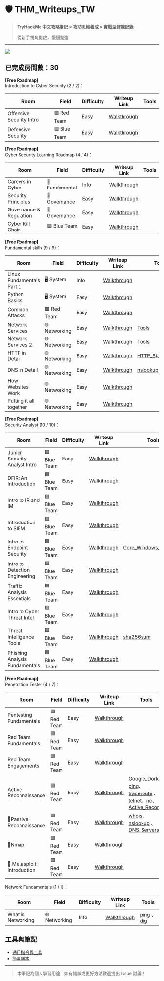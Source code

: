 # 🛡️ THM_Writeups_TW

> **TryHackMe 中文攻略筆記 × 攻防思維養成 × 實戰型修練記錄** 
>
> 從新手視角開啟，慢慢變強

---
[![](https://tryhackme-badges.s3.amazonaws.com/Moieph.png?cb=3we)](https://tryhackme.com/p/Moieph)

## 已完成房間數：30

**[Free Roadmap]** <br>Introduction to Cyber Security (2 / 2)：

| Room                       |                 Field                | Difficulty | Writeup Link                                                 | Tools                                                                                                                                                                                                                                                                                                                                                                                                                                                                     | 
|----------------------------|--------------------------------------|------------|--------------------------------------------------------------|---------------------------------------------------------------------------------------------------------------------------------------------------------------------------------------------------------------------------------------------------------------------------------------------------------------------------------------------------------------------------------------------------------------------------------------------------------------------------|
| Offensive Security Intro   |               	🟥 Red Team       | Easy       | [Walkthrough](./rooms/01_Offensive%20Security%20Intro.md)    |
| Defensive Security         |             🟦 Blue Team         | Easy       | [Walkthrough](./rooms/02_Defensive%20Security%20Intro.md)    |

**[Free Roadmap]** <br>Cyber Security Learning Roadmap (4 / 4)：

| Room                    |                 Field                | Difficulty | Writeup Link                                                 | Tools                                                                                                                                                                                                                                                                                                                                                                                                                                                                     |
|-------------------------|--------------------------------------|------------|--------------------------------------------------------------|---------------------------------------------------------------------------------------------------------------------------------------------------------------------------------------------------------------------------------------------------------------------------------------------------------------------------------------------------------------------------------------------------------------------------------------------------------------------------|
| Careers in Cyber        |           🔧Fundamental    | Info       | [Walkthrough](./rooms/03_Careers%20in%20Cyber.md)            |
| Security Principles     |   🧾 Governance | Easy       | [Walkthrough](./rooms/05_Security%20Principles.md)           |
| Governance & Regulation |   🧾 Governance | Easy       | [Walkthrough](./rooms/06_Governance%20&%20Regulation.md)     |
| Cyber Kill Chain        |        🟦 Blue Team    | Easy       | [Walkthrough](./rooms/07_Cyber%20Kill%20Chain.md)            |

**[Free Roadmap]** <br>Fundamental skills (9 / 9)：

| Room                      |                 Field                | Difficulty | Writeup Link                                                 | Tools                                                                                                                                                                                                                                                                                                                                                                                                                                                                     |
|---------------------------|--------------------------------------|------------|--------------------------------------------------------------|---------------------------------------------------------------------------------------------------------------------------------------------------------------------------------------------------------------------------------------------------------------------------------------------------------------------------------------------------------------------------------------------------------------------------------------------------------------------------|
| Linux Fundamentals Part 1 |    🖥️ System  | Info       | [Walkthrough](./rooms/08_Linux%20Fundamentals%20Part%201.md) |
| Python Basics             |     🖥️ System | Easy       | [Walkthrough](./rooms/09_Python%20Basics.md)                 |
| Common Attacks            |    	🟥 Red Team   | Easy       | [Walkthrough](./rooms/10_Common%20Attack.md)                 |
| Network Services          |    🌐 Networking   | Easy       | [Walkthrough](./rooms/11_Network%20Services.md)              | [Tools](./rooms/11_Network%20Services%20Tools.md)                                                                                                                                                                                                                                                                                                                                                                                                                         | 
| Network Services 2        |    🌐 Networking   | Easy       | [Walkthrough](./rooms/12_Network%20Services%202.md)          | [Tools](./rooms/12_Network%20Services%202%20Tools.md)
| HTTP in Detail            |    🌐 Networking   | Easy       | [Walkthrough](./rooms/13_HTTP%20in%20Detail.md)              | [HTTP_Status_Codes](Tools.md#http_status_codes)                                                                                                                                                                                                                                                                                                                                                                                                                       
| DNS in Detail             |    🌐 Networking   | Easy       | [Walkthrough](./rooms/14_DNS%20in%20Detail.md)               | [nslookup](Tools.md#nslookup) 
| How Websites Work         |    🌐 Networking   | Easy       | [Walkthrough](./rooms/15_How%20Websites%20Work.md)           |  
| Putting it all together   |    🌐 Networking   | Easy       | [Walkthrough](./rooms/16_Putting%20it%20all%20together.md)   | 

**[Free Roadmap]** <br>Security Analyst (10 / 10)：

| Room                             |                 Field                | Difficulty | Writeup Link                                                      | Tools                                                                                                                                                                                                                                                                                                                                                                                                                                                                     |
|----------------------------------|--------------------------------------|------------|-------------------------------------------------------------------|---------------------------------------------------------------------------------------------------------------------------------------------------------------------------------------------------------------------------------------------------------------------------------------------------------------------------------------------------------------------------------------------------------------------------------------------------------------------------|
| Junior Security Analyst Intro    |    🟦 Blue Team   | Easy       | [Walkthrough](./rooms/17_Junior%20Security%20Analyst%20Intro.md)  |
| DFIR: An Introduction            |    🟦 Blue Team   | Easy       | [Walkthrough](./rooms/18_DFIR:%20An%20Introduction.md)            |
| Intro to IR and IM               |    🟦 Blue Team   | Easy       | [Walkthrough](./rooms/19_Intro%20to%20IR%20and%20IM.md)           |
| Introduction to SIEM             |    🟦 Blue Team   | Easy       | [Walkthrough](./rooms/20_Introduction%20to%20SIEM.md)             |
| Intro to Endpoint Security       |    🟦 Blue Team   | Easy       | [Walkthrough](./rooms/21_Intro%20to%20Endpoint%20Security.md)     | [Core_Windows_Processes](Tools.md#core_windows_processes)
| Intro to Detection Engineering   |    🟦 Blue Team   | Easy       | [Walkthrough](./rooms/22_Intro%20to%20Detection%20Engineering.md) |
| Traffic Analysis Essentials      |    🟦 Blue Team   | Easy       | [Walkthrough](./rooms/23_Traffic%20Analysis%20Essentials.md)      |
| Intro to Cyber Threat Intel      |    🟦 Blue Team   | Easy       | [Walkthrough](./rooms/24_Intro%20to%20Cyber%20Threat%20Intel.md)  |
| Threat Intelligence Tools      |    🟦 Blue Team   | Easy       | [Walkthrough](./rooms/25_Threat%20Intelligence%20Tools.md)        | [sha256sum](Tools.md#sha256sum)
| Phishing Analysis Fundamentals |    🟦 Blue Team   | Easy       | [Walkthrough](./rooms/26_Phishing%20Analysis%20Fundamentals.md)   |

**[Free Roadmap]** <br>Penetration Tester (4 / 7)：

| Room                        | Field         | Difficulty | Writeup Link                                                      | Tools                                                                                                                                                                                                                                                                                                                                                                                                                                                                     |
|-----------------------------|---------------|------------|-------------------------------------------------------------------|---------------------------------------------------------------------------------------------------------------------------------------------------------------------------------------------------------------------------------------------------------------------------------------------------------------------------------------------------------------------------------------------------------------------------------------------------------------------------|
| Pentesting Fundamentals   | 🟥 Red Team   | Easy       | [Walkthrough](./rooms/27_Pentesting%20Fundamentals.md)            |
| Red Team Fundamentals     | 🟥 Red Team   | Easy       | [Walkthrough](./rooms/28_Red%20Team%20Fundamentals.md)            |
| Red Team Engagements      | 🟥 Red Team   | Easy       | [Walkthrough](./rooms/29_Red%20Team%20Engagements.md)             |
| Active Reconnaissance     | 🟥 Red Team   | Easy       | [Walkthrough](./rooms/30_Active%20Reconnaissance.md)              | [Google_Dork](Tools.md#google_dork)、[ping](Tools.md#ping)、[traceroute](Tools.md#traceroute) 、[telnet](/Users/moe/Documents/GitHub/THM_Writeups_TW/Tools.md#telnet)、[nc](/Users/moe/Documents/GitHub/THM_Writeups_TW/Tools.md#nc)、[Active_Recon](Scripts.md#active_recon)
| 🔧Passive Reconnaissance    | 🟥 Red Team   | Easy       | [Walkthrough](./rooms/31_Passive%20Reconnaissance.md)             | [whois](Tools.md#whois)、[nslookup](Tools.md#nslookup) 、[DNS_Servers](Tools.md#dns_servers)
| 🔧Nmap                      | 🟥 Red Team   | Easy       | [Walkthrough](./rooms/32_Nmap.md) |
| 🔧 Metasploit: Introduction | 🟥 Red Team   | Easy       | [Walkthrough](./rooms/33_Metasploit:%20Introduction.md)      

Network Fundamentals (1 / 1）：

| Room                       |                 Field                | Difficulty | Writeup Link                                                 | Tools                                      |
|----------------------------|--------------------------------------|------------|--------------------------------------------------------------|--------------------------------------------|
| What is Networking         |      🌐 Networking   | Info       | [Walkthrough](./rooms/04_What%20is%20Networking.md)          | [ping](Tools.md#ping) 、[dig](Tools.md#dig) |


## 工具與筆記
- [通用指令與工具](Tools.md)
- [簡易腳本](Scripts.md)

---

> 本筆記為個人學習用途，如有錯誤或更好方法歡迎提出 Issue 討論！
